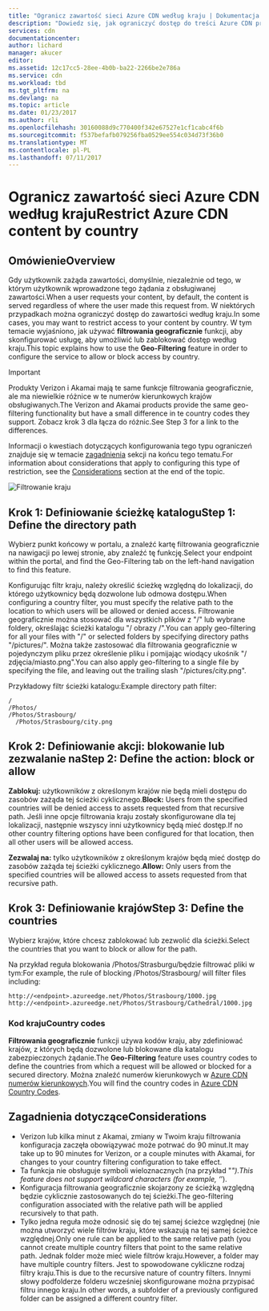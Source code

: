 ```yaml
---
title: "Ogranicz zawartość sieci Azure CDN według kraju | Dokumentacja firmy Microsoft"
description: "Dowiedz się, jak ograniczyć dostęp do treści Azure CDN przy użyciu funkcji filtrowania Geo."
services: cdn
documentationcenter: 
author: lichard
manager: akucer
editor: 
ms.assetid: 12c17cc5-28ee-4b0b-ba22-2266be2e786a
ms.service: cdn
ms.workload: tbd
ms.tgt_pltfrm: na
ms.devlang: na
ms.topic: article
ms.date: 01/23/2017
ms.author: rli
ms.openlocfilehash: 30160088d9c770400f342e67527e1cf1cabc4f6b
ms.sourcegitcommit: f537befafb079256fba0529ee554c034d73f36b0
ms.translationtype: MT
ms.contentlocale: pl-PL
ms.lasthandoff: 07/11/2017
---
```

# <a name="restrict-azure-cdn-content-by-country"></a><span data-ttu-id="c3847-103">Ogranicz zawartość sieci Azure CDN według kraju</span><span class="sxs-lookup"><span data-stu-id="c3847-103">Restrict Azure CDN content by country</span></span>

## <a name="overview"></a><span data-ttu-id="c3847-104">Omówienie</span><span class="sxs-lookup"><span data-stu-id="c3847-104">Overview</span></span>
<span data-ttu-id="c3847-105">Gdy użytkownik zażąda zawartości, domyślnie, niezależnie od tego, w którym użytkownik wprowadzone tego żądania z obsługiwanej zawartości.</span><span class="sxs-lookup"><span data-stu-id="c3847-105">When a user requests your content, by default, the content is served regardless of where the user made this request from.</span></span> <span data-ttu-id="c3847-106">W niektórych przypadkach można ograniczyć dostęp do zawartości według kraju.</span><span class="sxs-lookup"><span data-stu-id="c3847-106">In some cases, you may want to restrict access to your content by country.</span></span> <span data-ttu-id="c3847-107">W tym temacie wyjaśniono, jak używać **filtrowania geograficznie** funkcji, aby skonfigurować usługę, aby umożliwić lub zablokować dostęp według kraju.</span><span class="sxs-lookup"><span data-stu-id="c3847-107">This topic explains how to use the **Geo-Filtering** feature in order to configure the service to allow or block access by country.</span></span>

> [!IMPORTANT]
> <span data-ttu-id="c3847-108">Produkty Verizon i Akamai mają te same funkcje filtrowania geograficznie, ale ma niewielkie różnice w te numerów kierunkowych krajów obsługiwanych.</span><span class="sxs-lookup"><span data-stu-id="c3847-108">The Verizon and Akamai products provide the same geo-filtering functionality but have a small difference in te country codes they support.</span></span> <span data-ttu-id="c3847-109">Zobacz krok 3 dla łącza do różnic.</span><span class="sxs-lookup"><span data-stu-id="c3847-109">See Step 3 for a link to the differences.</span></span>


<span data-ttu-id="c3847-110">Informacji o kwestiach dotyczących konfigurowania tego typu ograniczeń znajduje się w temacie [zagadnienia](cdn-restrict-access-by-country.md#considerations) sekcji na końcu tego tematu.</span><span class="sxs-lookup"><span data-stu-id="c3847-110">For information about considerations that apply to configuring this type of restriction, see the [Considerations](cdn-restrict-access-by-country.md#considerations) section at the end of the topic.</span></span>  

![Filtrowanie kraju](./media/cdn-filtering/cdn-country-filtering-akamai.png)

## <a name="step-1-define-the-directory-path"></a><span data-ttu-id="c3847-112">Krok 1: Definiowanie ścieżkę katalogu</span><span class="sxs-lookup"><span data-stu-id="c3847-112">Step 1: Define the directory path</span></span>
<span data-ttu-id="c3847-113">Wybierz punkt końcowy w portalu, a znaleźć kartę filtrowania geograficznie na nawigacji po lewej stronie, aby znaleźć tę funkcję.</span><span class="sxs-lookup"><span data-stu-id="c3847-113">Select your endpoint within the portal, and find the Geo-Filtering tab on the left-hand navigation to find this feature.</span></span>

<span data-ttu-id="c3847-114">Konfigurując filtr kraju, należy określić ścieżkę względną do lokalizacji, do którego użytkownicy będą dozwolone lub odmowa dostępu.</span><span class="sxs-lookup"><span data-stu-id="c3847-114">When configuring a country filter, you must specify the relative path to the location to which users will be allowed or denied access.</span></span> <span data-ttu-id="c3847-115">Filtrowanie geograficznie można stosować dla wszystkich plików z "/" lub wybrane foldery, określając ścieżki katalogu "/ obrazy /".</span><span class="sxs-lookup"><span data-stu-id="c3847-115">You can apply geo-filtering for all your files with "/" or selected folders by specifying directory paths "/pictures/".</span></span> <span data-ttu-id="c3847-116">Można także zastosować dla filtrowania geograficznie w pojedynczym pliku przez określenie pliku i pomijając wiodący ukośnik "/ zdjęcia/miasto.png".</span><span class="sxs-lookup"><span data-stu-id="c3847-116">You can also apply geo-filtering to a single file by specifying the file, and leaving out the trailing slash "/pictures/city.png".</span></span>

<span data-ttu-id="c3847-117">Przykładowy filtr ścieżki katalogu:</span><span class="sxs-lookup"><span data-stu-id="c3847-117">Example directory path filter:</span></span>

    /                                 
    /Photos/
    /Photos/Strasbourg/
      /Photos/Strasbourg/city.png

## <a name="step-2-define-the-action-block-or-allow"></a><span data-ttu-id="c3847-118">Krok 2: Definiowanie akcji: blokowanie lub zezwalanie na</span><span class="sxs-lookup"><span data-stu-id="c3847-118">Step 2: Define the action: block or allow</span></span>
<span data-ttu-id="c3847-119">**Zablokuj:** użytkowników z określonym krajów nie będą mieli dostępu do zasobów zażąda tej ścieżki cyklicznego.</span><span class="sxs-lookup"><span data-stu-id="c3847-119">**Block:** Users from the specified countries will be denied access to assets requested from that recursive path.</span></span> <span data-ttu-id="c3847-120">Jeśli inne opcje filtrowania kraju zostały skonfigurowane dla tej lokalizacji, następnie wszyscy inni użytkownicy będą mieć dostęp.</span><span class="sxs-lookup"><span data-stu-id="c3847-120">If no other country filtering options have been configured for that location, then all other users will be allowed access.</span></span>

<span data-ttu-id="c3847-121">**Zezwalaj na:** tylko użytkowników z określonym krajów będą mieć dostęp do zasobów zażąda tej ścieżki cyklicznego.</span><span class="sxs-lookup"><span data-stu-id="c3847-121">**Allow:** Only users from the specified countries will be allowed access to assets requested from that recursive path.</span></span>

## <a name="step-3-define-the-countries"></a><span data-ttu-id="c3847-122">Krok 3: Definiowanie krajów</span><span class="sxs-lookup"><span data-stu-id="c3847-122">Step 3: Define the countries</span></span>
<span data-ttu-id="c3847-123">Wybierz krajów, które chcesz zablokować lub zezwolić dla ścieżki.</span><span class="sxs-lookup"><span data-stu-id="c3847-123">Select the countries that you want to block or allow for the path.</span></span> 

<span data-ttu-id="c3847-124">Na przykład reguła blokowania /Photos/Strasburgu/będzie filtrować pliki w tym:</span><span class="sxs-lookup"><span data-stu-id="c3847-124">For example, the rule of blocking /Photos/Strasbourg/ will filter files including:</span></span>

    http://<endpoint>.azureedge.net/Photos/Strasbourg/1000.jpg
    http://<endpoint>.azureedge.net/Photos/Strasbourg/Cathedral/1000.jpg


### <a name="country-codes"></a><span data-ttu-id="c3847-125">Kod kraju</span><span class="sxs-lookup"><span data-stu-id="c3847-125">Country codes</span></span>
<span data-ttu-id="c3847-126">**Filtrowania geograficznie** funkcji używa kodów kraju, aby zdefiniować krajów, z których będą dozwolone lub blokowane dla katalogu zabezpieczonych żądanie.</span><span class="sxs-lookup"><span data-stu-id="c3847-126">The **Geo-Filtering** feature uses country codes to define the countries from which a request will be allowed or blocked for a secured directory.</span></span> <span data-ttu-id="c3847-127">Można znaleźć numerów kierunkowych w [Azure CDN numerów kierunkowych](https://msdn.microsoft.com/library/mt761717.aspx).</span><span class="sxs-lookup"><span data-stu-id="c3847-127">You will find the country codes in [Azure CDN  Country Codes](https://msdn.microsoft.com/library/mt761717.aspx).</span></span> 

## <span data-ttu-id="c3847-128"><a id="considerations"></a>Zagadnienia dotyczące</span><span class="sxs-lookup"><span data-stu-id="c3847-128"><a id="considerations"></a>Considerations</span></span>
* <span data-ttu-id="c3847-129">Verizon lub kilka minut z Akamai, zmiany w Twoim kraju filtrowania konfiguracja zaczęła obowiązywać może potrwać do 90 minut.</span><span class="sxs-lookup"><span data-stu-id="c3847-129">It may take up to 90 minutes for Verizon, or a couple minutes with Akamai, for changes to your country filtering configuration to take effect.</span></span>
* <span data-ttu-id="c3847-130">Ta funkcja nie obsługuje symboli wieloznacznych (na przykład "*").</span><span class="sxs-lookup"><span data-stu-id="c3847-130">This feature does not support wildcard characters (for example, ‘*’).</span></span>
* <span data-ttu-id="c3847-131">Konfiguracja filtrowania geograficznie skojarzony ze ścieżką względną będzie cyklicznie zastosowanych do tej ścieżki.</span><span class="sxs-lookup"><span data-stu-id="c3847-131">The geo-filtering configuration associated with the relative path will be applied recursively to that path.</span></span>
* <span data-ttu-id="c3847-132">Tylko jedna reguła może odnosić się do tej samej ścieżce względnej (nie można utworzyć wiele filtrów kraju, które wskazują na tej samej ścieżce względnej.</span><span class="sxs-lookup"><span data-stu-id="c3847-132">Only one rule can be applied to the same relative path (you cannot create multiple country filters that point to the same relative path.</span></span> <span data-ttu-id="c3847-133">Jednak folder może mieć wiele filtrów kraju.</span><span class="sxs-lookup"><span data-stu-id="c3847-133">However, a folder may have multiple country filters.</span></span> <span data-ttu-id="c3847-134">Jest to spowodowane cykliczne rodzaj filtry kraju.</span><span class="sxs-lookup"><span data-stu-id="c3847-134">This is due to the recursive nature of country filters.</span></span> <span data-ttu-id="c3847-135">Innymi słowy podfolderze folderu wcześniej skonfigurowane można przypisać filtru innego kraju.</span><span class="sxs-lookup"><span data-stu-id="c3847-135">In other words, a subfolder of a previously configured folder can be assigned a different country filter.</span></span>


